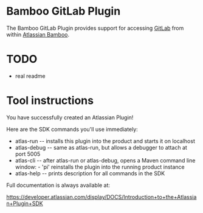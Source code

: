 # Bamboo GitLab Plugin

The Bamboo GitLab Plugin provides support for accessing [GitLab](http://gitlab.org/) from within [Atlassian Bamboo](https://www.atlassian.com/software/bamboo).

# TODO

*   real readme

# Tool instructions

You have successfully created an Atlassian Plugin!

Here are the SDK commands you'll use immediately:

* atlas-run   -- installs this plugin into the product and starts it on localhost
* atlas-debug -- same as atlas-run, but allows a debugger to attach at port 5005
* atlas-cli   -- after atlas-run or atlas-debug, opens a Maven command line window:
                 - 'pi' reinstalls the plugin into the running product instance
* atlas-help  -- prints description for all commands in the SDK

Full documentation is always available at:

https://developer.atlassian.com/display/DOCS/Introduction+to+the+Atlassian+Plugin+SDK
